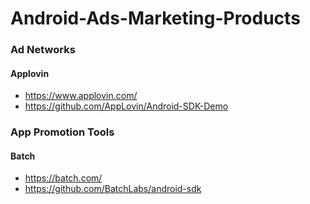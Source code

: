 # Android-Ads-Marketing-Products

### Ad Networks

 #### Applovin 
  - https://www.applovin.com/
  - https://github.com/AppLovin/Android-SDK-Demo
 
 
 
 ### App Promotion Tools

#### Batch
- https://batch.com/
- https://github.com/BatchLabs/android-sdk
